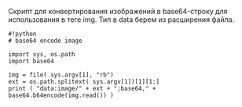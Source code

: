 <!--2016-07-23 11:15:01-->
Скрипт для конвертирования изображений в base64-строку для использования в теге img. 
Тип в data берем из расширения файла.

    #!python
    # base64 encode image

    import sys, os.path
    import base64

    img = file( sys.argv[1], "rb")
    ext = os.path.splitext( sys.argv[1])[1][1:]
    print ( "data:image/" + ext + ";base64," + base64.b64encode(img.read()) )